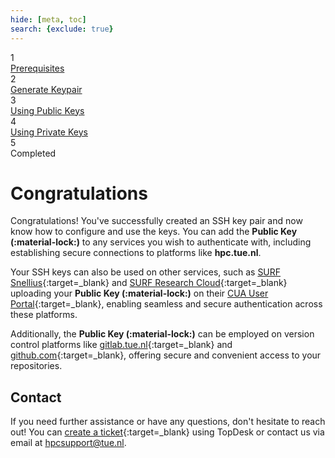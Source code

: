 ```yaml
---
hide: [meta, toc]
search: {exclude: true}
---
```


<div class="stepper-wrapper">
  <div class="stepper-item completed">
    <div class="step-counter">1</div>
    <div class="step-name"><a href="../step-1/">Prerequisites</a></div>
  </div>
  <div class="stepper-item completed">
    <div class="step-counter">2</div>
    <div class="step-name"><a href="../step-2/">Generate Keypair</a></div>
  </div>
  <div class="stepper-item completed">
    <div class="step-counter">3</div>
    <div class="step-name"><a href="../step-3/">Using Public Keys</a></div>
  </div>
  <div class="stepper-item completed">
    <div class="step-counter">4</div>
    <div class="step-name"><a href="../step-4/">Using Private Keys</a></div>
  </div>
  <div class="stepper-item completed">
    <div class="step-counter">5</div>
    <div class="step-name">Completed</div>
  </div>
</div>

# Congratulations

Congratulations! You've successfully created an SSH key pair and now know how to configure and use the keys. You can add
the **Public Key (:material-lock:)** to any services you wish to authenticate with, including establishing secure 
connections to platforms like **hpc.tue.nl**.

Your SSH keys can also be used on other services, such
as [SURF Snellius](https://servicedesk.surf.nl/wiki/display/WIKI/Snellius){:target=_blank}
and [SURF Research Cloud](https://servicedesk.surf.nl/wiki/display/WIKI/SURF+Research+Cloud){:target=_blank} uploading
your **Public Key (:material-lock:)** on their [CUA User Portal](https://portal.cua.surf.nl/user/keys){:target=_blank},
enabling seamless and secure authentication across these platforms.

Additionally, the **Public Key (:material-lock:)** can be employed on version control platforms like 
[gitlab.tue.nl](https://gitlab.tue.nl){:target=_blank} and [github.com](https://www.github.com){:target=_blank}, 
offering secure and convenient access to your repositories.

## Contact

If you need further assistance or have any questions, don't hesitate to reach out! You can 
[create a ticket](https://tue.topdesk.net/tas/public/ssp/content/serviceflow?unid=1906588cfc984bf0b8e5d80469467ee4){:target=_blank} 
using TopDesk or contact us via email at [hpcsupport@tue.nl](mailto:hpcsupport@tue.nl).
